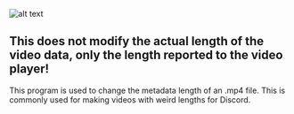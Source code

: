![alt text](https://cdn.discordapp.com/attachments/479508212949975041/847082691236462632/MP4Trans.png)
## This does not modify the actual length of the video data, only the length reported to the video player!

This program is used to change the metadata length of an .mp4 file. This is commonly used for making videos with weird lengths for Discord.
